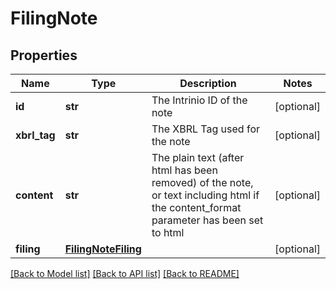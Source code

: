 # FilingNote

## Properties
Name | Type | Description | Notes
------------ | ------------- | ------------- | -------------
**id** | **str** | The Intrinio ID of the note | [optional] 
**xbrl_tag** | **str** | The XBRL Tag used for the note | [optional] 
**content** | **str** | The plain text (after html has been removed) of the note, or text including html if the content_format parameter has been set to html | [optional] 
**filing** | [**FilingNoteFiling**](FilingNoteFiling.md) |  | [optional] 

[[Back to Model list]](../README.md#documentation-for-models) [[Back to API list]](../README.md#documentation-for-api-endpoints) [[Back to README]](../README.md)


